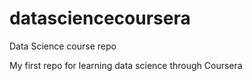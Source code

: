 # datasciencecoursera
Data Science course repo

My first repo for learning data science through Coursera
